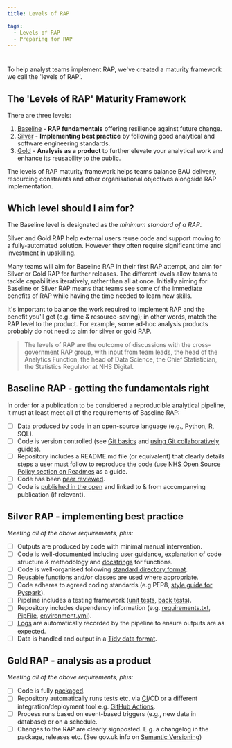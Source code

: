 ```yaml
---
title: Levels of RAP

tags: 
  - Levels of RAP
  - Preparing for RAP
---
```


#

To help analyst teams implement RAP, we've created a maturity framework we call the 'levels of RAP'.

## The 'Levels of RAP' Maturity Framework

There are three levels:

1. [Baseline](#baseline-rap---getting-the-fundamentals-right) - **RAP fundamentals** offering resilience against future change.
2. [Silver](#silver-rap---implementing-best-practice) - **Implementing best practice** by following good analytical and software engineering standards.
3. [Gold](#gold-rap---analysis-as-a-product) - **Analysis as a product** to further elevate your analytical work and enhance its reusability to the public.

The levels of RAP maturity framework helps teams balance BAU delivery, resourcing constraints and other organisational objectives alongside RAP implementation.

## Which level should I aim for?

The Baseline level is designated as the _minimum standard of a RAP_.

Silver and Gold RAP help external users reuse code and support moving to a fully-automated solution. However they often require significant time and investment in upskilling.

Many teams will aim for Baseline RAP in their first RAP attempt, and aim for Silver or Gold RAP for further releases. The different levels allow teams to tackle capabilities iteratively, rather than all at once. Initially aiming for Baseline or Silver RAP means that teams see some of the immediate benefits of RAP while having the time needed to learn new skills.

It's important to balance the work required to implement RAP and the benefit you'll get (e.g. time & resource-saving); in other words, match the RAP level to the product. For example, some ad-hoc analysis products probably do not need to aim for silver or gold RAP.

> The levels of RAP are the outcome of discussions with the cross-government RAP group, with input from team leads, the head of the Analytics Function, the head of Data Science, the Chief Statistician, the Statistics Regulator at NHS Digital.

## Baseline RAP - getting the fundamentals right

In order for a publication to be considered a reproducible analytical pipeline, it must at least meet all of the requirements of Baseline RAP:

- [ ] Data produced by code in an open-source language (e.g., Python, R, SQL).
- [ ] Code is version controlled (see [Git basics][1] and [using Git collaboratively][2] guides).
- [ ] Repository includes a README.md file (or equivalent) that clearly details steps a user must follow to reproduce the code (use [NHS Open Source Policy section on Readmes](https://github.com/nhsx/open-source-policy/blob/main/open-source-policy.md#b-readmes) as a guide.
- [ ] Code has been [peer reviewed][9].
- [ ] Code is [published in the open][4] and linked to & from accompanying publication (if relevant).

## Silver RAP - implementing best practice

_Meeting all of the above requirements, plus:_

- [ ] Outputs are produced by code with minimal manual intervention.
- [ ] Code is well-documented including user guidance, explanation of code structure & methodology and [docstrings][10] for functions.
- [ ] Code is well-organised following [standard directory format][5].
- [ ] [Reusable functions][6] and/or classes are used where appropriate.
- [ ] Code adheres to agreed coding standards (e.g PEP8, [style guide for Pyspark][3]).
- [ ] Pipeline includes a testing framework ([unit tests][7], [back tests][8]).
- [ ] Repository includes dependency information (e.g. [requirements.txt](https://pip.pypa.io/en/stable/user_guide/#requirements-files), [PipFile](https://github.com/pypa/pipfile/blob/main/README.rst), [environment.yml][12]).
- [ ] [Logs][11] are automatically recorded by the pipeline to ensure outputs are as expected.
- [ ] Data is handled and output in a [Tidy data format](https://medium.com/@kimrodrikwa/untidy-data-a90b6e3ebe4c).

## Gold RAP - analysis as a product

_Meeting all of the above requirements, plus:_

- [ ] Code is fully [packaged](https://packaging.python.org/en/latest/).
- [ ] Repository automatically runs tests etc. via [CI](https://github.com/skills/continuous-integration)/CD or a different integration/deployment tool e.g. [GitHub Actions](https://docs.github.com/en/actions).
- [ ] Process runs based on event-based triggers (e.g., new data in database) or on a schedule.
- [ ] Changes to the RAP are clearly signposted. E.g. a changelog in the package, releases etc. (See gov.uk info on [Semantic Versioning](https://github.com/alphagov/govuk-frontend/blob/main/docs/contributing/versioning.md))

[1]: ../training_resources/git/introduction-to-git.md
[2]: ../training_resources/git/using-git-collaboratively.md
[3]: ../training_resources/pyspark/pyspark-style-guide.md
[4]: ../implementing_RAP/publishing_code/how-to-publish-your-code-in-the-open.md
[5]: ../training_resources/python/project-structure-and-packaging.md
[6]: ../training_resources/python/python-functions.md
[7]: ../training_resources/python/unit-testing.md
[8]: ../training_resources/python/backtesting.md
[9]: ../implementing_RAP/workflow/code-review.md
[10]: ../training_resources/python/python-functions.md#documentation
[11]: ../training_resources/python/logging-and-error-handling.md
[12]: ../training_resources/python/virtual-environments/conda.md

